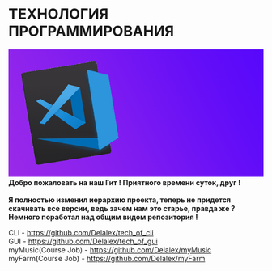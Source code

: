 # ТЕХНОЛОГИЯ ПРОГРАММИРОВАНИЯ
![](https://github.com/Delalex/tech_of_programming/blob/main/thumbnail.png)  
**Добро пожаловать на наш Гит ! Приятного времени суток, друг !** <br /> <br /> 
**Я полностью изменил иерархию  проекта, теперь не придется скачивать все версии, ведь зачем нам это старье, правда же ?**
**Немного поработал над общим видом репозитория !**

CLI - https://github.com/Delalex/tech_of_cli             
GUI - https://github.com/Delalex/tech_of_gui                     
myMusic(Course Job) - https://github.com/Delalex/myMusic                         
myFarm(Course Job) - https://github.com/Delalex/myFarm
